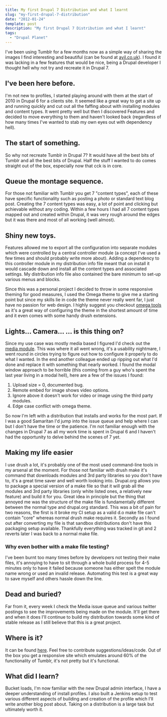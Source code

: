 ```yaml
---
title: My first Drupal 7 Distribution and what I learnt
slug: "my-first-drupal-7-distribution"
date: "2012-01-24"
template: post
description: "My first Drupal 7 Distribution and what I learnt"
tags:
  - "Drupal Planet"
---
```

I've been using Tumblr for a few months now as a simple way of sharing the images I find interesting and beautiful (can be found at [ayil.co.uk](http://ayil.co.uk)). I found it was lacking in a few features that would be nice, being a Drupal developer I thought hell why not try and recreate it in Drupal 7.
## I've been here before.
I'm not new to profiles, I started playing around with them at the start of 2010 in Drupal 6 for a clients site. It seemed like a great way to get a site up and running quickly and cut out all the faffing about with installing modules and content types. It went pretty well but then I discovered Features and decided to move everything to them and haven't looked back (regardless of how many times I've wanted to stab my own eyes out with dependency hell).
## The start of something.
So why not recreate Tumblr in Drupal 7? It would have all the best bits of Tumblr and all the best bits of Drupal. Half the stuff I wanted to do comes straight out of the box, especially now that cck is in core.
## Queue the montage sequence.
For those not familiar with Tumblr you get 7 "content types", each of these have specific functionality such as posting a photo or standard text blog post. Creating the 7 content types was easy, a lot of point and clicking but achievable without any coding. Within a few hours I had all 7 content types mapped out and created within Drupal, it was very rough around the edges but it was there and most of all working (well almost).
## Shiny new toys.
Features allowed me to export all the configuration into separate modules which were controlled by a central controller module (a concept I've used a few times and should probably write more about). Adding a dependency to this controller module in my distribution info file meant that on install it would cascade down and install all the content types and associated settings. My distribution info file also contained the bare minimum to set-up various menus and blocks.

Since this was a personal project I decided to throw in some responsive theming for good measures, I used the Omega theme to give me a starting point but since my skills lie in code the theme never really went far, I just have no passion for web design. I highly suggest you checkout [omega tools](http://drupal.org/project/omega_tools) as it's a great way of configuring the theme in the shortest amount of time and it even comes with some handy drush extensions.
## Lights... Camera... ... is this thing on?
Since my use case was mostly media based I figured I'd check out the [media module](http://drupal.org/project/media). This was where it all went wrong, it's a usability nightmare, I went round in circles trying to figure out how to configure it properly to do what I wanted. In the end another colleague ended up ripping out what I'd done and replace it with something that nearly worked. I found the modal window approach to be horrible (this coming from a guy who's spent the last year living in a modal hell), here are a few of the issues I found:
1. Upload size = 0, documented bug.
2. Remote embed for image shows video options.
3. Ignore above it doesn't work for video or image using the third party modules.
4. Edge case conflict with omega theme.

So now I'm left with a distribution that installs and works for the most part. If I was a good Samaritan I'd jump into the issue queue and help where I can but I don't have the time or the patience. I'm not familiar enough with the changes in Drupal 7 as all my work time is spent in Drupal 6 and I haven't had the opportunity to delve behind the scenes of 7 yet.
## Making my life easier
I use drush a lot, it's probably one of the most used command-line tools in my arsenal at the moment. For those not familiar with drush make it's command that downloads modules and 3rd party libraries so you don't have to, it's a great time saver and well worth looking into. Drupal.org allows you to package a special version of a make file so that it will grab all the modules and 3rd party libraries (only white listed ones, a relatively new feature) and build it for you. Great idea in principle but the thing that annoyed me was the structure of the make file is fundamentally different between the normal type and drupal.org standard. This was a bit of pain for two reasons, the first is it broke my CI setup as a valid d.o make file can't contain "core" whereas normal drush make requires it. Secondly as I found out after converting my file is that sandbox distributions don't have this packaging setup available. Thankfully everything was tracked in git and 2 reverts later I was back to a normal make file.
### Why even bother with a make file testing?
I've been burnt too many times before by developers not testing their make files, it's annoying to have to sit through a whole build process for 4-5 minutes only to have it failed because someone has either spelt the module name wrong or used an invalid release. Automating this test is a great way to save myself and others hassle down the line.
## Dead and buried?
Far from it, every week I check the Media issue queue and various twitter postings to see the improvements being made on the module. It'll get there and when it does I'll continue to build my distribution towards some kind of stable release as I still believe that this is a great project.
## Where is it?
It can be found [here](http://drupal.org/sandbox/digital/1353814). Feel free to contribute suggestions/ideas/code. Out of the box you get a responsive site which emulates around 60% of the functionality of Tumblr, it's not pretty but it's functional.
## What did I learn?
Bucket loads, I'm now familiar with the new Drupal admin interface, I have a deeper understanding of install profiles. I also built a Jenkins setup to test various different aspects of building and creation of the profile which I'll write another blog post about. Taking on a distribution is a large task but ultimately worth it.

